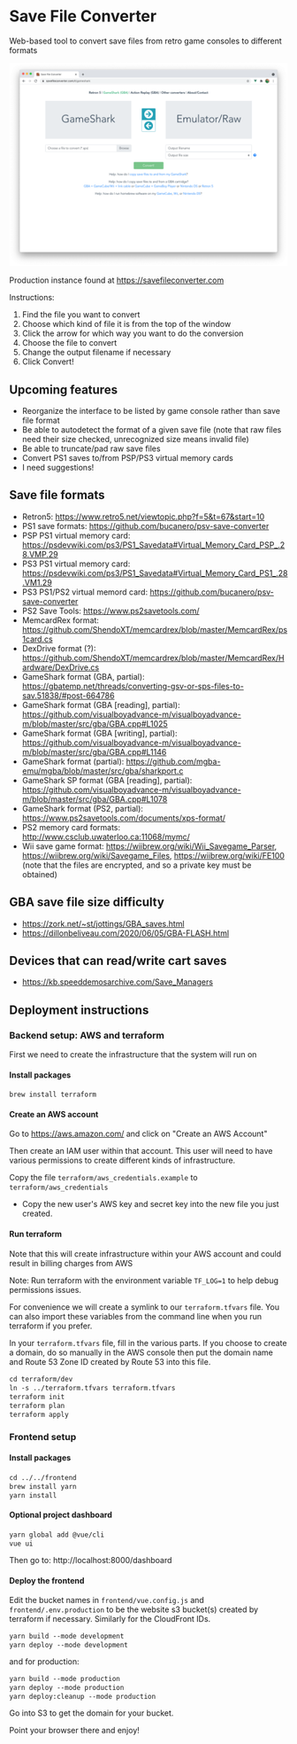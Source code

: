 # Save File Converter

Web-based tool to convert save files from retro game consoles to different formats

![Save file conversion](https://github.com/euan-forrester/save-file-converter/raw/main/images/main-window.png "Save file conversion")

Production instance found at https://savefileconverter.com

Instructions:
1. Find the file you want to convert 
2. Choose which kind of file it is from the top of the window
3. Click the arrow for which way you want to do the conversion
4. Choose the file to convert
5. Change the output filename if necessary
6. Click Convert!

## Upcoming features

- Reorganize the interface to be listed by game console rather than save file format
- Be able to autodetect the format of a given save file (note that raw files need their size checked, unrecognized size means invalid file)
- Be able to truncate/pad raw save files
- Convert PS1 saves to/from PSP/PS3 virtual memory cards
- I need suggestions!

## Save file formats

- Retron5: https://www.retro5.net/viewtopic.php?f=5&t=67&start=10
- PS1 save formats: https://github.com/bucanero/psv-save-converter
- PSP PS1 virtual memory card: https://psdevwiki.com/ps3/PS1_Savedata#Virtual_Memory_Card_PSP_.28.VMP.29
- PS3 PS1 virtual memory card: https://psdevwiki.com/ps3/PS1_Savedata#Virtual_Memory_Card_PS1_.28.VM1.29
- PS3 PS1/PS2 virtual memord card: https://github.com/bucanero/psv-save-converter
- PS2 Save Tools: https://www.ps2savetools.com/
- MemcardRex format: https://github.com/ShendoXT/memcardrex/blob/master/MemcardRex/ps1card.cs
- DexDrive format (?): https://github.com/ShendoXT/memcardrex/blob/master/MemcardRex/Hardware/DexDrive.cs
- GameShark format (GBA, partial): https://gbatemp.net/threads/converting-gsv-or-sps-files-to-sav.51838/#post-664786
- GameShark format (GBA [reading], partial): https://github.com/visualboyadvance-m/visualboyadvance-m/blob/master/src/gba/GBA.cpp#L1025
- GameShark format (GBA [writing], partial): https://github.com/visualboyadvance-m/visualboyadvance-m/blob/master/src/gba/GBA.cpp#L1146
- GameShark format (partial): https://github.com/mgba-emu/mgba/blob/master/src/gba/sharkport.c
- GameShark SP format (GBA [reading], partial): https://github.com/visualboyadvance-m/visualboyadvance-m/blob/master/src/gba/GBA.cpp#L1078
- GameShark format (PS2, partial): https://www.ps2savetools.com/documents/xps-format/
- PS2 memory card formats: http://www.csclub.uwaterloo.ca:11068/mymc/
- Wii save game format: https://wiibrew.org/wiki/Wii_Savegame_Parser, https://wiibrew.org/wiki/Savegame_Files, https://wiibrew.org/wiki/FE100 (note that the files are encrypted, and so a private key must be obtained)

## GBA save file size difficulty
- https://zork.net/~st/jottings/GBA_saves.html
- https://dillonbeliveau.com/2020/06/05/GBA-FLASH.html

## Devices that can read/write cart saves
- https://kb.speeddemosarchive.com/Save_Managers

## Deployment instructions

### Backend setup: AWS and terraform

First we need to create the infrastructure that the system will run on

#### Install packages

```
brew install terraform
```

#### Create an AWS account

Go to https://aws.amazon.com/ and click on "Create an AWS Account"

Then create an IAM user within that account. This user will need to have various permissions to create different kinds of infrastructure.

Copy the file `terraform/aws_credentials.example` to `terraform/aws_credentials`
- Copy the new user's AWS key and secret key into the new file you just created.

#### Run terraform

Note that this will create infrastructure within your AWS account and could result in billing charges from AWS

Note: Run terraform with the environment variable `TF_LOG=1` to help debug permissions issues.

For convenience we will create a symlink to our `terraform.tfvars` file. You can also import these variables from the command line when you run terraform if you prefer.

In your `terraform.tfvars` file, fill in the various parts. If you choose to create a domain, do so manually in the AWS console then put the domain name and Route 53 Zone ID created by Route 53 into this file.

```
cd terraform/dev
ln -s ../terraform.tfvars terraform.tfvars
terraform init
terraform plan
terraform apply
```
### Frontend setup

#### Install packages

```
cd ../../frontend
brew install yarn
yarn install
```

#### Optional project dashboard

```
yarn global add @vue/cli
vue ui
```

Then go to: http://localhost:8000/dashboard

#### Deploy the frontend

Edit the bucket names in `frontend/vue.config.js` and `frontend/.env.production` to be the website s3 bucket(s) created by terraform if necessary. Similarly for the CloudFront IDs.

```
yarn build --mode development
yarn deploy --mode development
```
and for production:
```
yarn build --mode production
yarn deploy --mode production
yarn deploy:cleanup --mode production
```

Go into S3 to get the domain for your bucket. 

Point your browser there and enjoy!
